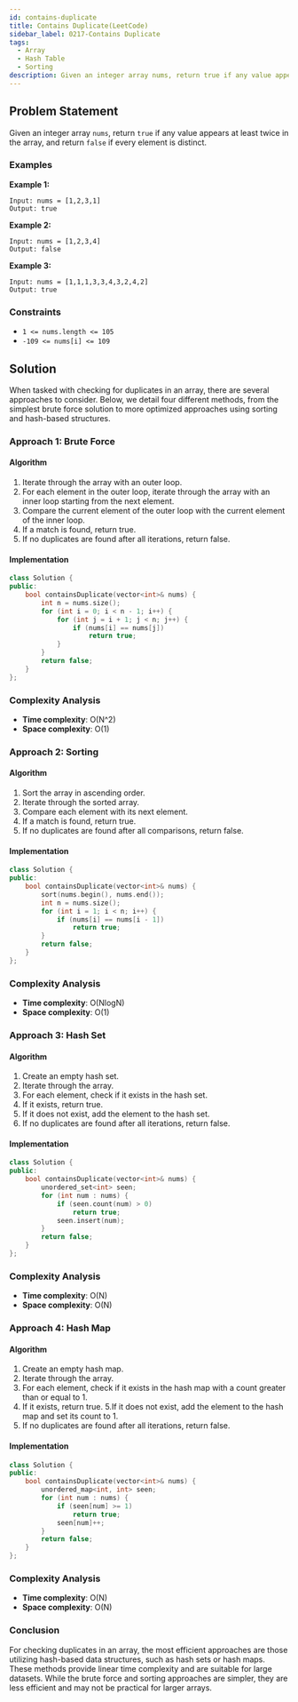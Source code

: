 ```yaml
---
id: contains-duplicate
title: Contains Duplicate(LeetCode)
sidebar_label: 0217-Contains Duplicate
tags:
  - Array
  - Hash Table
  - Sorting
description: Given an integer array nums, return true if any value appears at least twice in the array, and return false if every element is distinct.
---
```


## Problem Statement

Given an integer array `nums`, return `true` if any value appears at least twice in the array, and return `false` if every element is distinct.

### Examples

**Example 1:**

```plaintext
Input: nums = [1,2,3,1]
Output: true
```

**Example 2:**

```plaintext
Input: nums = [1,2,3,4]
Output: false
```

**Example 3:**

```plaintext
Input: nums = [1,1,1,3,3,4,3,2,4,2]
Output: true
```

### Constraints

- `1 <= nums.length <= 105`
- `-109 <= nums[i] <= 109`

## Solution

When tasked with checking for duplicates in an array, there are several approaches to consider. Below, we detail four different methods, from the simplest brute force solution to more optimized approaches using sorting and hash-based structures.

### Approach 1: Brute Force

#### Algorithm

1. Iterate through the array with an outer loop.
2. For each element in the outer loop, iterate through the array with an inner loop starting from the next element.
3. Compare the current element of the outer loop with the current element of the inner loop.
4. If a match is found, return true.
5. If no duplicates are found after all iterations, return false.

#### Implementation

```C++
class Solution {
public:
    bool containsDuplicate(vector<int>& nums) {
        int n = nums.size();
        for (int i = 0; i < n - 1; i++) {
            for (int j = i + 1; j < n; j++) {
                if (nums[i] == nums[j])
                    return true;
            }
        }
        return false;
    }
};
```

### Complexity Analysis

- **Time complexity**: O(N^2)
- **Space complexity**: O(1)

### Approach 2: Sorting

#### Algorithm

1. Sort the array in ascending order.
2. Iterate through the sorted array.
3. Compare each element with its next element.
4. If a match is found, return true.
5. If no duplicates are found after all comparisons, return false.
  
#### Implementation 

```C++
class Solution {
public:
    bool containsDuplicate(vector<int>& nums) {
        sort(nums.begin(), nums.end());
        int n = nums.size();
        for (int i = 1; i < n; i++) {
            if (nums[i] == nums[i - 1])
                return true;
        }
        return false;
    }
};
```

### Complexity Analysis

- **Time complexity**: O(NlogN)
- **Space complexity**: O(1)

### Approach 3: Hash Set

#### Algorithm

1. Create an empty hash set.
2. Iterate through the array.
3. For each element, check if it exists in the hash set.
4. If it exists, return true.
5. If it does not exist, add the element to the hash set.
6. If no duplicates are found after all iterations, return false.

#### Implementation 

```C++
class Solution {
public:
    bool containsDuplicate(vector<int>& nums) {
        unordered_set<int> seen;
        for (int num : nums) {
            if (seen.count(num) > 0)
                return true;
            seen.insert(num);
        }
        return false;
    }
};
```

### Complexity Analysis

- **Time complexity**: O(N)
- **Space complexity**: O(N)

### Approach 4: Hash Map

#### Algorithm

1. Create an empty hash map.
2. Iterate through the array.
3. For each element, check if it exists in the hash map with a count greater than or equal to 1.
4. If it exists, return true.
5.If it does not exist, add the element to the hash map and set its count to 1.
6. If no duplicates are found after all iterations, return false.

#### Implementation 

```C++
class Solution {
public:
    bool containsDuplicate(vector<int>& nums) {
        unordered_map<int, int> seen;
        for (int num : nums) {
            if (seen[num] >= 1)
                return true;
            seen[num]++;
        }
        return false;
    }
};
```

### Complexity Analysis

- **Time complexity**: O(N)
- **Space complexity**: O(N)


### Conclusion

For checking duplicates in an array, the most efficient approaches are those utilizing hash-based data structures, such as hash sets or hash maps. These methods provide linear time complexity and are suitable for large datasets. While the brute force and sorting approaches are simpler, they are less efficient and may not be practical for larger arrays.
